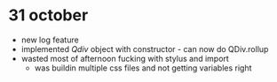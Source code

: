 # 31 october

  - new log feature
  - implemented *Qdiv* object with constructor - can now do QDiv.rollup
  - wasted most of afternoon fucking with stylus and import
    - was buildin multiple css files and not getting variables right
